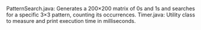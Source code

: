 PatternSearch.java: Generates a 200×200 matrix of 0s and 1s and searches for a specific 3×3 pattern, counting its occurrences.
Timer.java: Utility class to measure and print execution time in milliseconds.
